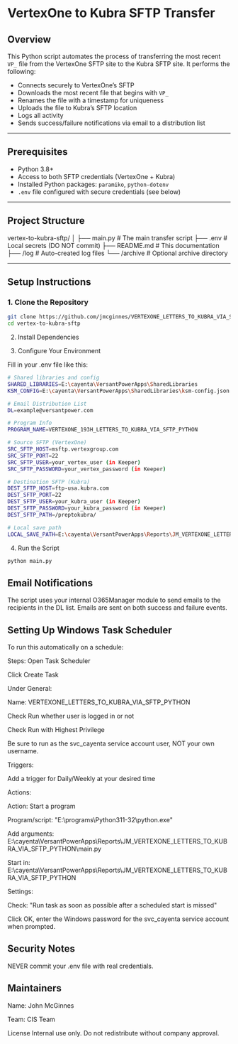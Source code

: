 #  VertexOne to Kubra SFTP Transfer

##  Overview

This Python script automates the process of transferring the most recent `VP_` file from the VertexOne SFTP site to the Kubra SFTP site. It performs the following:

- Connects securely to VertexOne’s SFTP
- Downloads the most recent file that begins with `VP_`
- Renames the file with a timestamp for uniqueness
- Uploads the file to Kubra’s SFTP location
- Logs all activity
- Sends success/failure notifications via email to a distribution list

---

##  Prerequisites

- Python 3.8+
- Access to both SFTP credentials (VertexOne + Kubra)
- Installed Python packages: `paramiko`, `python-dotenv`
- `.env` file configured with secure credentials (see below)

---

##  Project Structure

vertex-to-kubra-sftp/
│
├── main.py # The main transfer script
├── .env # Local secrets (DO NOT commit)
├── README.md # This documentation
├── /log # Auto-created log files
└── /archive # Optional archive directory

---

##  Setup Instructions

### 1. Clone the Repository

```bash
git clone https://github.com/jmcginnes/VERTEXONE_LETTERS_TO_KUBRA_VIA_SFTP_PYTHON.git
cd vertex-to-kubra-sftp

```
2. Install Dependencies

3. Configure Your Environment

Fill in your .env file like this:

```bash
# Shared libraries and config
SHARED_LIBRARIES=E:\cayenta\VersantPowerApps\SharedLibraries
KSM_CONFIG=E:\cayenta\VersantPowerApps\SharedLibraries\ksm-config.json

# Email Distribution List
DL=example@versantpower.com

# Program Info
PROGRAM_NAME=VERTEXONE_193H_LETTERS_TO_KUBRA_VIA_SFTP_PYTHON

# Source SFTP (VertexOne)
SRC_SFTP_HOST=msftp.vertexgroup.com
SRC_SFTP_PORT=22
SRC_SFTP_USER=your_vertex_user (in Keeper)
SRC_SFTP_PASSWORD=your_vertex_password (in Keeper)

# Destination SFTP (Kubra)
DEST_SFTP_HOST=ftp-usa.kubra.com
DEST_SFTP_PORT=22
DEST_SFTP_USER=your_kubra_user (in Keeper)
DEST_SFTP_PASSWORD=your_kubra_password (in Keeper)
DEST_SFTP_PATH=/preptokubra/ 

# Local save path
LOCAL_SAVE_PATH=E:\cayenta\VersantPowerApps\Reports\JM_VERTEXONE_LETTERS_TO_KUBRA_VIA_SFTP_PYTHON\archive

```
4. Run the Script
```bash
python main.py
```
 
## Email Notifications
The script uses your internal O365Manager module to send emails to the recipients in the DL list. Emails are sent on both success and failure events.

## Setting Up Windows Task Scheduler
To run this automatically on a schedule:

Steps:
Open Task Scheduler

Click Create Task

Under General:

Name: VERTEXONE_LETTERS_TO_KUBRA_VIA_SFTP_PYTHON

Check Run whether user is logged in or not 

Check Run with Highest Privilege

Be sure to run as the svc_cayenta service account user, NOT your own username.

Triggers:

Add a trigger for Daily/Weekly at your desired time

Actions:

Action: Start a program

Program/script: "E:\programs\Python311-32\python.exe"

Add arguments: E:\cayenta\VersantPowerApps\Reports\JM_VERTEXONE_LETTERS_TO_KUBRA_VIA_SFTP_PYTHON\main.py

Start in: E:\cayenta\VersantPowerApps\Reports\JM_VERTEXONE_LETTERS_TO_KUBRA_VIA_SFTP_PYTHON

Settings:

Check: "Run task as soon as possible after a scheduled start is missed"

Click OK, enter the Windows password for the svc_cayenta service account when prompted.

## Security Notes
NEVER commit your .env file with real credentials.

## Maintainers
Name: John McGinnes

Team: CIS Team

License
Internal use only. Do not redistribute without company approval.
